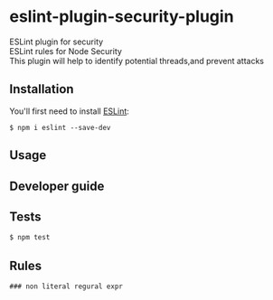 # eslint-plugin-security-plugin

ESLint plugin for security <br/>
ESLint rules for Node Security <br/>
This plugin will help to identify potential threads,and prevent attacks


## Installation

You'll first need to install [ESLint](http://eslint.org):

```
$ npm i eslint --save-dev
```

## Usage

## Developer guide

## Tests

```sh
$ npm test
```

## Rules

```
### non literal regural expr
```



